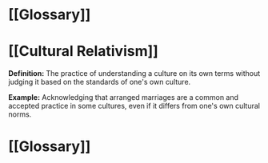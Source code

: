 # [[Glossary]]

# [[Cultural Relativism]] 
**Definition:**  The practice of understanding a culture on its own terms without judging it based on the standards of one's own culture.

**Example:**  Acknowledging that arranged marriages are a common and accepted practice in some cultures, even if it differs from one's own cultural norms.

# [[Glossary]]